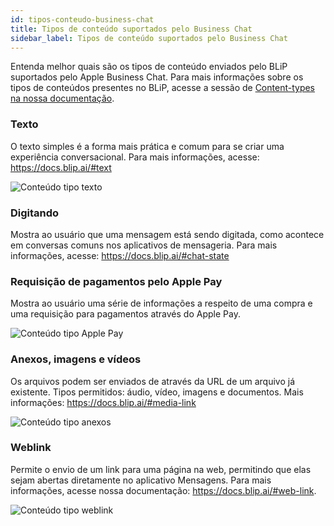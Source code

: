 ```yaml
---
id: tipos-conteudo-business-chat
title: Tipos de conteúdo suportados pelo Business Chat
sidebar_label: Tipos de conteúdo suportados pelo Business Chat
---
```


Entenda melhor quais são os tipos de conteúdo enviados pelo BLiP suportados pelo Apple Business Chat. Para mais informações sobre os tipos de conteúdos presentes no BLiP, acesse a sessão de [Content-types na nossa documentação](https://docs.blip.ai/#content-types).

### Texto
O texto simples é a forma mais prática e comum para se criar uma experiência conversacional. Para mais informações, acesse: https://docs.blip.ai/#text

![Conteúdo tipo texto](/img/channels/business-chat/tipos-conteudo-business-chat-1.png)<br>

### Digitando
Mostra ao usuário que uma mensagem está sendo digitada, como acontece em conversas comuns nos aplicativos de mensageria. Para mais informações, acesse: https://docs.blip.ai/#chat-state



### Requisição de pagamentos pelo Apple Pay
Mostra ao usuário uma série de informações a respeito de uma compra e uma requisição para pagamentos através do Apple Pay.

![Conteúdo tipo Apple Pay](/img/channels/business-chat/tipos-conteudo-business-chat-2.png)<br>

### Anexos, imagens e vídeos
Os arquivos podem ser enviados de através da URL de um arquivo já existente.
Tipos permitidos: áudio, vídeo, imagens e documentos. Mais informações: https://docs.blip.ai/#media-link

![Conteúdo tipo anexos](/img/channels/business-chat/tipos-conteudo-business-chat-3.png)<br>

### Weblink
Permite o envio de um link para uma página na web, permitindo que elas sejam abertas diretamente no aplicativo Mensagens. Para mais informações, acesse nossa documentação: https://docs.blip.ai/#web-link.

![Conteúdo tipo weblink](/img/channels/business-chat/tipos-conteudo-business-chat-4.png)<br>